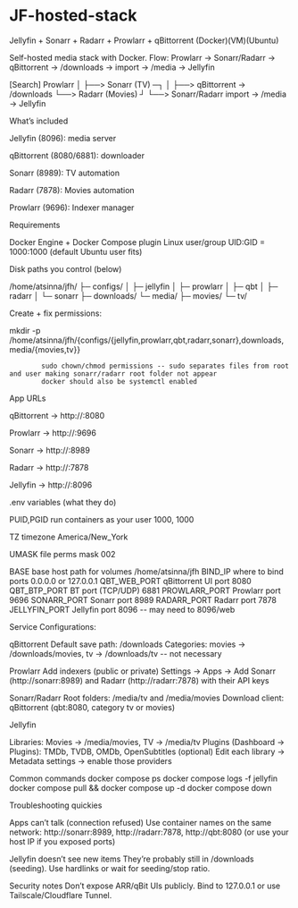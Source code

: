 # JF-hosted-stack

Jellyfin + Sonarr + Radarr + Prowlarr + qBittorrent (Docker)(VM)(Ubuntu)

Self-hosted media stack with Docker.
Flow: Prowlarr → Sonarr/Radarr → qBittorrent → /downloads → import → /media → Jellyfin

[Search] Prowlarr 
        │
        ├──> Sonarr (TV) ─┐
        │                 ├──> qBittorrent → /downloads
        └──> Radarr (Movies) ┘
                               └──> Sonarr/Radarr import → /media → Jellyfin

What’s included

Jellyfin (8096): media server

qBittorrent (8080/6881): downloader

Sonarr (8989): TV automation

Radarr (7878): Movies automation

Prowlarr (9696): Indexer manager

Requirements

Docker Engine + Docker Compose plugin
Linux user/group UID:GID = 1000:1000 (default Ubuntu user fits)

Disk paths you control (below)

/home/atsinna/jfh/
├─ configs/
│  ├─ jellyfin
│  ├─ prowlarr
│  ├─ qbt
│  ├─ radarr
│  └─ sonarr
├─ downloads/
└─ media/
   ├─ movies/
   └─ tv/


Create + fix permissions:

mkdir -p /home/atsinna/jfh/{configs/{jellyfin,prowlarr,qbt,radarr,sonarr},downloads,media/{movies,tv}}
			
			sudo chown/chmod permissions -- sudo separates files from root and user making sonarr/radarr root folder not appear
			docker should also be systemctl enabled

App URLs

qBittorrent → http://<your-ip>:8080

Prowlarr → http://<your-ip>:9696

Sonarr → http://<your-ip>:8989

Radarr → http://<your-ip>:7878

Jellyfin → http://<your-ip>:8096

.env variables (what they do)

PUID,PGID	run containers as your user	1000, 1000

TZ		timezone			America/New_York

UMASK		file perms mask			002

BASE		base host path for volumes	/home/atsinna/jfh
BIND_IP		where to bind ports		0.0.0.0 or 127.0.0.1
QBT_WEB_PORT	qBittorrent UI port		8080
QBT_BTP_PORT	BT port (TCP/UDP)		6881
PROWLARR_PORT	Prowlarr port			9696
SONARR_PORT	Sonarr port			8989
RADARR_PORT	Radarr port			7878
JELLYFIN_PORT	Jellyfin port			8096 -- may need to 8096/web

Service Configurations:

qBittorrent
Default save path: /downloads
Categories: movies → /downloads/movies, tv → /downloads/tv -- not necessary

Prowlarr
Add indexers (public or private)
Settings → Apps → Add Sonarr (http://sonarr:8989) and Radarr (http://radarr:7878) with their API keys

Sonarr/Radarr
Root folders: /media/tv and /media/movies
Download client: qBittorrent (qbt:8080, category tv or movies)

Jellyfin

Libraries: Movies → /media/movies, TV → /media/tv
Plugins (Dashboard → Plugins): TMDb, TVDB, OMDb, OpenSubtitles (optional)
Edit each library → Metadata settings → enable those providers

Common commands
docker compose ps
docker compose logs -f jellyfin
docker compose pull && docker compose up -d
docker compose down

Troubleshooting quickies

Apps can’t talk (connection refused)
Use container names on the same network: http://sonarr:8989, http://radarr:7878, http://qbt:8080
(or use your host IP if you exposed ports)

Jellyfin doesn’t see new items
They’re probably still in /downloads (seeding). Use hardlinks or wait for seeding/stop ratio.

Security notes
Don’t expose ARR/qBit UIs publicly. Bind to 127.0.0.1 or use Tailscale/Cloudflare Tunnel.

